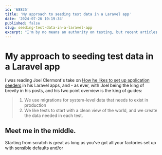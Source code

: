 ```yaml
---
id: '68825'
title: 'My approach to seeding test data in a Laravel app'
date: '2024-07-26 10:19:34'
published: false
slug: seeding-test-data-in-a-laravel-app
excerpt: "I'm by no means an authority on testing, but recent articles talking about approaches to seeding and in particular seeding test data have made me want to share my approach."
---
```

# My approach to seeding test data in a Laravel app

I was reading Joel Clermont's take on [How he likes to set up application seeders](https://masteringlaravel.io/daily/2024-07-26-how-i-like-to-set-up-application-seeders) in his Laravel apps, and - as ever, with Joel being the king of brevity in his posts, and his two point overview is the king of guides:

>1. We use migrations for system-level data that needs to exist in production
>2. We like tests to start with a clean view of the world, and we create the data needed in each test.

## Meet me in the middle.

Starting from scratch is great as long as you've got all your factories set up with sensible defaults and/or  




